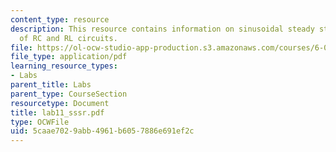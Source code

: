 ```yaml
---
content_type: resource
description: This resource contains information on sinusoidal steady state response
  of RC and RL circuits.
file: https://ol-ocw-studio-app-production.s3.amazonaws.com/courses/6-071j-introduction-to-electronics-signals-and-measurement-spring-2006/5caae7029abb4961b6057886e691ef2c_lab11_sssr.pdf
file_type: application/pdf
learning_resource_types:
- Labs
parent_title: Labs
parent_type: CourseSection
resourcetype: Document
title: lab11_sssr.pdf
type: OCWFile
uid: 5caae702-9abb-4961-b605-7886e691ef2c
---
```

